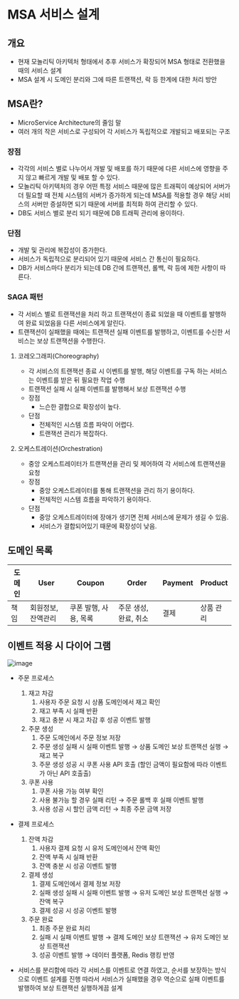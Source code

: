 # MSA 서비스 설계

## 개요

- 현재 모놀리틱 아키텍처 형태에서 추후 서비스가 확장되어 MSA 형태로 전환했을 때의 서비스 설계
- MSA 설계 시 도메인 분리와 그에 따른 트랜잭션, 락 등 한계에 대한 처리 방안

## MSA란?

- MicroService Architecture의 줄임 말
- 여러 개의 작은 서비스로 구성되어 각 서비스가 독립적으로 개발되고 배포되는 구조

### 장점

- 각각의 서비스 별로 나누어서 개발 및 배포를 하기 때문에 다른 서비스에 영향을 주지 않고 빠르게 개발 및 배포 할 수 있다.
- 모놀리틱 아키텍처의 경우 어떤 특정 서비스 때문에 많은 트래픽이 예상되어 서버가 더 필요할 때 전체 시스템의 서버가 증가하게 되는데  MSA를 적용할 경우 해당 서비스의 서버만 증설하면 되기 때문에 서버를 최적화 하여 관리할 수 있다.
- DB도 서비스 별로 분리 되기 때문에 DB 트래픽 관리에 용이하다.

### 단점

- 개발 및 관리에 복잡성이 증가한다.
- 서비스가 독립적으로 분리되어 있기 때문에 서비스 간 통신이 필요하다.
- DB가 서비스마다 분리가 되는데 DB 간에 트랜잭션, 롤백, 락 등에 제한 사항이 따른다.

### SAGA 패턴

- 각 서비스 별로 트랜잭션을 처리 하고 트랜잭션이 종료 되었을 때 이벤트를 발행하여 완료 되었음을 다른 서비스에게 알린다.
- 트랜잭션이 실패했을 때에는 트랜잭션 실패 이벤트를 발행하고, 이벤트를 수신한 서비스는 보상 트랜잭션을 수행한다.

1. 코레오그래피(Choreography)
    - 각 서비스의 트랜잭션 종료 시 이벤트를 발행, 해당 이벤트를 구독 하는 서비스는 이벤트를 받은 뒤 필요한 작업 수행
    - 트랜잭션 실패 시 실패 이벤트를 발행해서 보상 트랜잭션 수행
    - 장점
        - 느슨한 결합으로 확장성이 높다.
    - 단점
        - 전체적인 시스템 흐름 파악이 어렵다.
        - 트랜잭션 관리가 복잡하다.

1. 오케스트레이션(Orchestration)
    - 중앙 오케스트레이터가 트랜잭션을 관리 및 제어하여 각 서비스에 트랜잭션을 요청
    - 장점
        - 중앙 오케스트레이터를 통해 트랜잭션을 관리 하기 용이하다.
        - 전체적인 시스템 흐름을 파악하기 용이하다.
    - 단점
        - 중앙 오케스트레이터에 장애가 생기면 전체 서비스에 문제가 생길 수 있음.
        - 서비스가 결합되어있기 때문에 확장성이 낮음.
        

## 도메인 목록

| 도메인 | User | Coupon | Order | Payment | Product |
| --- | --- | --- | --- | --- | --- |
| 책임 | 회원정보, 잔액관리 | 쿠폰 발행, 사용, 목록 | 주문 생성, 완료, 취소 | 결제 | 상품 관리 |


## 이벤트 적용 시 다이어 그램

![image](https://github.com/user-attachments/assets/581b1c37-004a-4812-97e5-e36c55bd99a1)

- 주문 프로세스
    1. 재고 차감
        1. 사용자 주문 요청 시 상품 도메인에서 재고 확인
        2. 재고 부족 시 실패 반환
        3. 재고 충분 시 재고 차감 후 성공 이벤트 발행
    2. 주문 생성
        1. 주문 도메인에서 주문 정보 저장
        2. 주문 생성 실패 시 실패 이벤트 발행 → 상품 도메인 보상 트랜잭션 실행 → 재고 복구
        3. 주문 생성 성공 시 쿠폰 사용 API 호출 (할인 금액이 필요함에 따라 이벤트가 아닌 API 호출출)
    3. 쿠폰 사용
        1. 쿠폰 사용 가능 여부 확인
        2. 사용 불가능 할 경우 실패 리턴 → 주문 롤백 후 실패 이벤트 발행
        3. 사용 성공 시 할인 금액 리턴 → 최종 주문 금액 저장
- 결제 프로세스
    1. 잔액 차감
        1. 사용자 결제 요청 시 유저 도메인에서 잔액 확인
        2. 잔액 부족 시 실패 반환
        3. 잔액 충분 시 성공 이벤트 발행
    2. 결제 생성
        1. 결제 도메인에서 결제 정보 저장
        2. 실패 생성 실패 시 실패 이벤트 발행 → 유저 도메인 보상 트랜잭션 실행 → 잔액 복구
        3. 결제 성공 시 성공 이벤트 발행
    3. 주문 완료
        1. 최종 주문 완료 처리
        2. 실패 시 실패 이벤트 발행 → 결제 도메인 보상 트랜잭션 → 유저 도메인 보상 트랜잭션
        3. 성공 이벤트 발행 → 데이터 플랫폼, Redis 랭킹 반영
      
- 서비스를 분리함에 따라 각 서비스를 이벤트로 연결 하였고, 순서를 보장하는 방식으로 이벤트 설계를 진행 따라서 서비스가 실패했을 경우 역순으로 실패 이벤트를 발행하여 보상 트랜잭션 실행하게끔 설계
